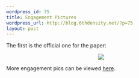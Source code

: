 ```yaml
--- 
wordpress_id: 75
title: Engagement Pictures
wordpress_url: http://blog.6thdensity.net/?p=75
layout: post
---
```

<p>The first is the official one for the paper:</p><p><div align=center><img src="http://6thdensity.net/pictures/albums/engagement/DSCN1230.jpg"/></div></p><p>More engagement pics can be viewed <a href="http://6thdensity.net/pictures/view_album.php?set_albumName=engagement">here</a>.</p>
